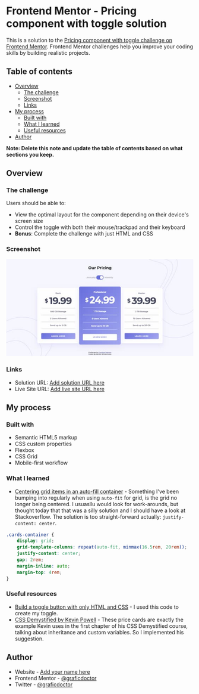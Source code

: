 # Frontend Mentor - Pricing component with toggle solution

This is a solution to the [Pricing component with toggle challenge on Frontend Mentor](https://www.frontendmentor.io/challenges/pricing-component-with-toggle-8vPwRMIC). Frontend Mentor challenges help you improve your coding skills by building realistic projects.

## Table of contents

- [Overview](#overview)
  - [The challenge](#the-challenge)
  - [Screenshot](#screenshot)
  - [Links](#links)
- [My process](#my-process)
  - [Built with](#built-with)
  - [What I learned](#what-i-learned)
  - [Useful resources](#useful-resources)
- [Author](#author)

**Note: Delete this note and update the table of contents based on what sections you keep.**

## Overview

### The challenge

Users should be able to:

- View the optimal layout for the component depending on their device's screen size
- Control the toggle with both their mouse/trackpad and their keyboard
- **Bonus**: Complete the challenge with just HTML and CSS

### Screenshot

![](./screenshot.jpg)

### Links

- Solution URL: [Add solution URL here](https://your-solution-url.com)
- Live Site URL: [Add live site URL here](https://your-live-site-url.com)

## My process

### Built with

- Semantic HTML5 markup
- CSS custom properties
- Flexbox
- CSS Grid
- Mobile-first workflow

### What I learned

- [Centering grid items in an auto-fill container](https://stackoverflow.com/questions/49514794/centering-grid-items-in-an-auto-fill-container) - Something I've been bumping into regularly when using `auto-fit` for grid, is the grid no longer being centered. I usuasllu would look for work-arounds, but thought today that that was a silly solution and I should have a look at Stackoverflow. The solution is too straight-forward actually: `justify-content: center`.

```css
.cards-container {
	display: grid;
	grid-template-columns: repeat(auto-fit, minmax(16.5rem, 20rem));
	justify-content: center;
	gap: 2rem;
	margin-inline: auto;
	margin-top: 4rem;
}
```

### Useful resources

- [Build a toggle button with only HTML and CSS](https://dev.to/danielpdev/html-css-only-toggle-button-598f) - I used this code to create my toggle.
- [CSS Demystified by Kevin Powell](https://www.example.com) - These price cards are exactly the example Kevin uses in the first chapter of his CSS Demystified course, talking about inheritance and custom variables. So I implemented his suggestion.

## Author

- Website - [Add your name here](https:/www.katriens.be)
- Frontend Mentor - [@graficdoctor](https://www.frontendmentor.io/profile/graficdoctor)
- Twitter - [@graficdoctor](https://www.twitter.com/graficdoctor)
